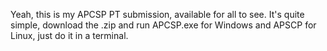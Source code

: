 Yeah, this is my APCSP PT submission, available for all to see.
It's quite simple, download the .zip and run APCSP.exe for Windows and APSCP for Linux, just do it in a terminal.
